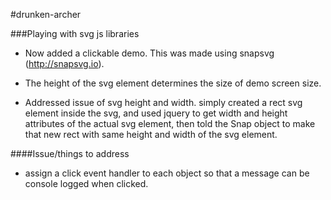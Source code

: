 #drunken-archer

###Playing with svg js libraries

- Now added a clickable demo. This was made using snapsvg (http://snapsvg.io). 
- The height of the svg element determines the size of demo screen size.


- Addressed issue of svg height and width. simply created a rect svg element inside the svg, and used jquery to get width and height attributes of the actual svg element, then told the Snap object to make that new rect with same height and width of the svg element.
 
####Issue/things to address
- assign a click event handler to each object so that a message can be console logged when clicked.

